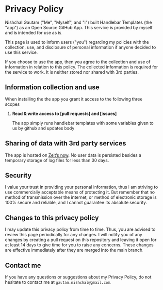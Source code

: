 # Privacy Policy

Nishchal Gautam ("Me", "Myself", and "I") built Handlebar Templates (the "app") as an Open Source GitHub App. This service is provided by myself and is intended for use as is.

This page is used to inform users ("you") regarding my policies with the collection, use, and disclosure of personal information if anyone decided to use this service.

If you choose to use the app, then you agree to the collection and use of information in relation to this policy. The collected information is required for the service to work. It is neither stored nor shared with 3rd parties.

## Information collection and use

When installing the the app you grant it access to the following three scopes

1. **Read & write access to [pull requests] and [issues]**

   The app simply runs handlebar templates with some variables given to us by github and updates body


## Sharing of data with 3rd party services

The app is hosted on [Zeit’s now](https://zeit.co/now). No user data is persisted besides a temporary storage of log files for less than 30 days.

## Security

I value your trust in providing your personal information, thus I am striving to use commercially acceptable means of protecting it. But remember that no method of transmission over the internet, or method of electronic storage is 100% secure and reliable, and I cannot guarantee its absolute security.

## Changes to this privacy policy

I may update this privacy policy from time to time. Thus, you are advised to review this page periodically for any changes. I will notify you of any changes by creating a pull request on this repository and leaving it open for at least 14 days to give time for you to raise any concerns. These changes are effective immediately after they are merged into the main branch.

## Contact me

If you have any questions or suggestions about my Privacy Policy, do not hesitate to contact me at `gautam.nishchal@gmail.com`.
